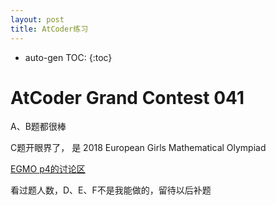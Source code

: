```yaml
---
layout: post
title: AtCoder练习
---
```


* auto-gen TOC:
{:toc}


# AtCoder Grand Contest 041

A、B题都很棒

C题开眼界了， 是 2018 European Girls Mathematical Olympiad 

[EGMO p4的讨论区](https://artofproblemsolving.com/community/c6h1625929p10191585)

看过题人数，D、E、F不是我能做的，留待以后补题



